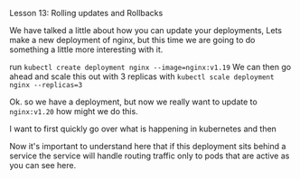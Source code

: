 Lesson 13: Rolling updates and Rollbacks

We have talked a little about how you can update your deployments, Lets make a new deployment of nginx, but this time we are going to do something a little more interesting with it.

run 
`kubectl create deployment nginx --image=nginx:v1.19` We can then go ahead and scale this out with 3 replicas with
`kubectl scale deployment nginx --replicas=3`

Ok. so we have a deployment, but now we really want to update to `nginx:v1.20` how might we do this.

I want to first quickly go over what is happening in kubernetes and then 

Now it's important to understand here that if this deployment sits behind a service the service will handle routing traffic only to pods that are active as you can see here.

